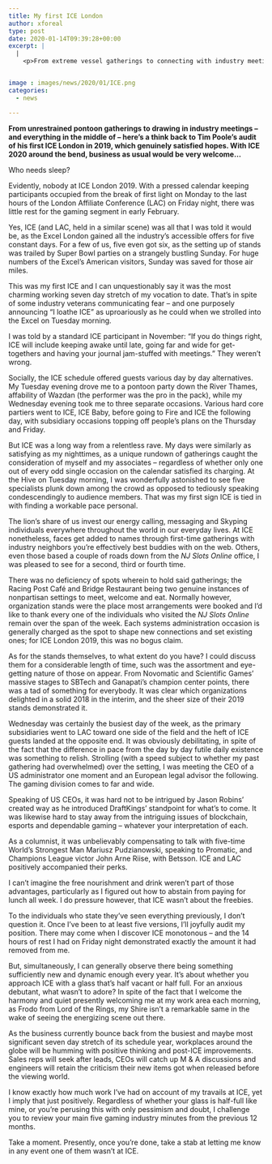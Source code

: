 ```yaml
---
title: My first ICE London
author: xforeal 
type: post
date: 2020-01-14T09:39:28+00:00
excerpt: |
  |
    <p>From extreme vessel gatherings to connecting with industry meetings &ndash; and everything in the middle of &ndash; here&rsquo;s a think back to Tim Poole&rsquo;s audit of his first ICE London in 2019, which really satisfied expectations</p>


image : images/news/2020/01/ICE.png
categories:
  - news

---
```

**From unrestrained pontoon gatherings to drawing in industry meetings – and everything in the middle of – here’s a think back to Tim Poole’s audit of his first ICE London in 2019, which genuinely satisfied hopes. With ICE 2020 around the bend, business as usual would be very welcome…**

Who needs sleep?

Evidently, nobody at ICE London 2019. With a pressed calendar keeping participants occupied from the break of first light on Monday to the last hours of the London Affiliate Conference (LAC) on Friday night, there was little rest for the gaming segment in early February.

Yes, ICE (and LAC, held in a similar scene) was all that I was told it would be, as the Excel London gained all the industry’s accessible offers for five constant days. For a few of us, five even got six, as the setting up of stands was trailed by Super Bowl parties on a strangely bustling Sunday. For huge numbers of the Excel’s American visitors, Sunday was saved for those air miles.

This was my first ICE and I can unquestionably say it was the most charming working seven day stretch of my vocation to date. That’s in spite of some industry veterans communicating fear – and one purposely announcing “I loathe ICE” as uproariously as he could when we strolled into the Excel on Tuesday morning.

I was told by a standard ICE participant in November: “If you do things right, ICE will include keeping awake until late, going far and wide for get-togethers and having your journal jam-stuffed with meetings.” They weren’t wrong.

Socially, the ICE schedule offered guests various day by day alternatives. My Tuesday evening drove me to a pontoon party down the River Thames, affability of Wazdan (the performer was the pro in the pack), while my Wednesday evening took me to three separate occasions. Various hard core partiers went to ICE, ICE Baby, before going to Fire and ICE the following day, with subsidiary occasions topping off people’s plans on the Thursday and Friday.

But ICE was a long way from a relentless rave. My days were similarly as satisfying as my nighttimes, as a unique rundown of gatherings caught the consideration of myself and my associates – regardless of whether only one out of every odd single occasion on the calendar satisfied its charging. At the Hive on Tuesday morning, I was wonderfully astonished to see five specialists plunk down among the crowd as opposed to tediously speaking condescendingly to audience members. That was my first sign ICE is tied in with finding a workable pace personal.

The lion’s share of us invest our energy calling, messaging and Skyping individuals everywhere throughout the world in our everyday lives. At ICE nonetheless, faces get added to names through first-time gatherings with industry neighbors you’re effectively best buddies with on the web. Others, even those based a couple of roads down from the _NJ Slots Online_ office, I was pleased to see for a second, third or fourth time.

There was no deficiency of spots wherein to hold said gatherings; the Racing Post Café and Bridge Restaurant being two genuine instances of nonpartisan settings to meet, welcome and eat. Normally however, organization stands were the place most arrangements were booked and I’d like to thank every one of the individuals who visited the _NJ Slots Online_ remain over the span of the week. Each systems administration occasion is generally charged as the spot to shape new connections and set existing ones; for ICE London 2019, this was no bogus claim.

As for the stands themselves, to what extent do you have? I could discuss them for a considerable length of time, such was the assortment and eye-getting nature of those on appear. From Novomatic and Scientific Games’ massive stages to SBTech and Ganapati’s champion center points, there was a tad of something for everybody. It was clear which organizations delighted in a solid 2018 in the interim, and the sheer size of their 2019 stands demonstrated it.

Wednesday was certainly the busiest day of the week, as the primary subsidiaries went to LAC toward one side of the field and the heft of ICE guests landed at the opposite end. It was obviously debilitating, in spite of the fact that the difference in pace from the day by day futile daily existence was something to relish. Strolling (with a speed subject to whether my past gathering had overwhelmed) over the setting, I was meeting the CEO of a US administrator one moment and an European legal advisor the following. The gaming division comes to far and wide.

Speaking of US CEOs, it was hard not to be intrigued by Jason Robins’ created way as he introduced DraftKings’ standpoint for what’s to come. It was likewise hard to stay away from the intriguing issues of blockchain, esports and dependable gaming – whatever your interpretation of each.

As a columnist, it was unbelievably compensating to talk with five-time World’s Strongest Man Mariusz Pudzianowski, speaking to Promatic, and Champions League victor John Arne Riise, with Betsson. ICE and LAC positively accompanied their perks.

I can’t imagine the free nourishment and drink weren’t part of those advantages, particularly as I figured out how to abstain from paying for lunch all week. I do pressure however, that ICE wasn’t about the freebies.

To the individuals who state they’ve seen everything previously, I don’t question it. Once I’ve been to at least five versions, I’ll joyfully audit my position. There may come when I discover ICE monotonous – and the 14 hours of rest I had on Friday night demonstrated exactly the amount it had removed from me.

But, simultaneously, I can generally observe there being something sufficiently new and dynamic enough every year. It’s about whether you approach ICE with a glass that’s half vacant or half full. For an anxious debutant, what wasn’t to adore? In spite of the fact that I welcome the harmony and quiet presently welcoming me at my work area each morning, as Frodo from Lord of the Rings, my Shire isn’t a remarkable same in the wake of seeing the energizing scene out there.

As the business currently bounce back from the busiest and maybe most significant seven day stretch of its schedule year, workplaces around the globe will be humming with positive thinking and post-ICE improvements. Sales reps will seek after leads, CEOs will catch up M & A discussions and engineers will retain the criticism their new items got when released before the viewing world.

I know exactly how much work I’ve had on account of my travails at ICE, yet I imply that just positively. Regardless of whether your glass is half-full like mine, or you’re perusing this with only pessimism and doubt, I challenge you to review your main five gaming industry minutes from the previous 12 months.

Take a moment. Presently, once you’re done, take a stab at letting me know in any event one of them wasn’t at ICE.